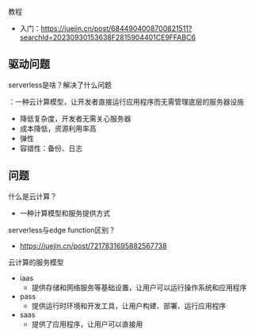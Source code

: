 教程

- 入门：https://juejin.cn/post/6844904008700821511?searchId=20230930153638F2815904401CE9FFABC6

## 驱动问题

serverless是啥？解决了什么问题

：一种云计算模型，让开发者直接运行应用程序而无需管理底层的服务器设施

- 降低复杂度，开发者无需关心服务器
- 成本降低，资源利用率高
- 弹性
- 容错性：备份、日志





## 问题

什么是云计算？

- 一种计算模型和服务提供方式

serverless与edge function区别？

- https://juejin.cn/post/7217831695882567738

云计算的服务模型

- iaas
  - 提供存储和网络服务等基础设置，让用户可以运行操作系统和应用程序
- pass
  - 提供运行时环境和开发工具，让用户构建、部署、运行应用程序
- saas
  - 提供了应用程序，让用户可以直接用





